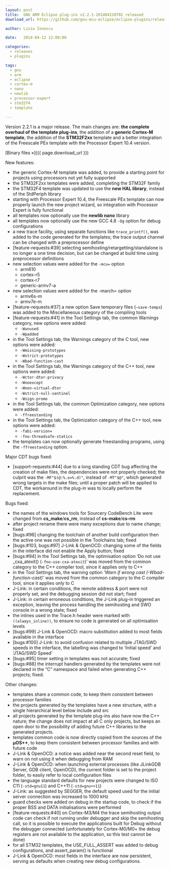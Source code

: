 ```yaml
---
layout: post
title:  GNU ARM Eclipse plug-ins v2.2.1-201404120702 released
download_url: https://github.com/gnu-mcu-eclipse/eclipse-plugins/releases/tag/v2.2.1-201404120702

author: Liviu Ionescu

date:   2014-04-12 12:00:00

categories:
  - releases
  - plugins

tags:
  - gnu
  - arm
  - eclipse
  - cortex-m
  - nano
  - newlib
  - processor-expert
  - stm32f4
  - template

---
```


Version 2.2.1 is a major release. The main changes are: **the complete overhaul of the template plug-ins**, the addition of a **generic Cortex-M template**, the addition of the **STM32F2xx** template and a better integration of the Freescale PEx template with the Processor Expert 10.4 version.

[Binary files »]({{ page.download_url }})

New features:

- the generic Cortex-M template was added, to provide a starting point for projects using processors not yet fully supported
- the STM32F2xx templates were added, completing the STM32F family
- the STM32F4 template was updated to use the **new HAL library**, instead of the StdPeriph library
- starting with Processor Expert 10.4, the Freescale PEx template can now properly launch the new project wizard, so integration with Processor Expert is fully functional
- all templates now optionally use the **newlib nano** library
- all templates now optionally use the new GCC 4.8 `-Og` option for debug configurations
- a new trace facility, using separate functions like `trace_printf()`, was added to the code generated for the templates; the trace output channel can be changed with a preprocessor define
- [feature-requests:#39] selecting semihosting/retargetting/standalone is no longer a one time decision, but can be changed at build time using preprocessor definitions
- new selection values were added for the `-mcu=` option
  * arm610
  * cortex-r5
  * cortex-r7
  * generic-armv7-a
- new selection values were added for the -march= option
  * armv6s-m
  * armv7e-m
- [feature-requests:#37] a new option Save temporary files (`–save-temps`) was added to the Miscellaneous category of the compiling tools
- [feature-requests:#41] in the Tool Settings tab, the common Warnings category, new options were added:
  * `-Wunused`
  * `-Wpadded`
- in the Tool Settings tab, the Warnings category of the C tool, new options were added:
  * `-Wmissing-prototypes`
  * `-Wstrict-prototypes`
  * `-Wbad-function-cast`
- in the Tool Settings tab, the Warnings category of the C++ tool, new options were added:
  * `-Wctor-dtor-privacy`
  * `-Wnoexcept`
  * `-Wnon-virtual-dtor`
  * `-Wstrict-null-sentinel`
  * `-Wsign-promo`
- in the Tool Settings tab, the common Optimization category, new options were added:
  * `-ffreestanding`
- in the Tool Settings tab, the Optimization category of the C++ tool, new options were added:
  * `-fabi-version=`
  * `-fno-threadsafe-statics`
- the templates can now optionally generate freestanding programs, using the `-ffreestanding` option.

Major CDT bugs fixed:

- [support-requests:#44] due to a long standing CDT bug affecting the creation of make files, the dependencies were not properly checked; the culprit was the `-MF"$(@:%.o=%.d)"`, instead of `-MT"$@"`, which generated wrong targets in the make files; until a proper patch will be applied to CDT, the workaround in the plug-in was to locally perform the replacement.

Bugs fixed:

- the names of the windows tools for Sourcery CodeBench Lite were changed from **cs_make**/**cs_rm**, instead of **cs-make**/**cs-rm**
- after project rename there were many exceptions due to name change; fixed
- [bugs:#96] changing the toolchain of another build configuration then the active one was not possible in the Toolchains tab; fixed
- [bugs:#103, bugs:#97] J-Link & OpenOCD: changing some of the fields in the interface did not enable the Apply button; fixed
- [bugs:#94] in the Tool Settings tab, the optimisation option ‘Do not use _cxa_atexit() (`-fno-use-cxa-atexit`)’ was moved from the common category to the C++ compiler tool, since it applies only to C++
- in the Tool Settings tab, the warning option _‘Warn if wrong cast (-Wbad-function-cast)’_ was moved from the common category to the C compiler tool, since it applies only to C
- J-Link: in certain conditions, the remote address & port were not properly set, and the debugging session did not start; fixed
- J-Link: in certain erroneous conditions, the J-Link plug-in triggered an exception, leaving the process handling the semihosting and SWO console in a wrong state; fixed
- the inlines used in the Trace.h header were marked with `((always_inline))`, to ensure no code is generated on all optimisation levels
- [bugs:#99] J-Link & OpenOCD: macro substitution added to most fields available in the interface
- [bugs:#100] J-Link: to avoid confusion related to multiple JTAG/SWD speeds in the interface, the labelling was changed to ‘Initial speed’ and ‘JTAG/SWD Speed’
- [bugs:#95] timer setting in templates was not accurate; fixed
- [bugs:#88] the interrupt handlers generated by the templates were not declared in the “C” namespace and failed when generating C++ projects; fixed.

Other changes:

- templates share a common code, to keep them consistent between processor families
- the projects generated by the templates have a new structure, with a single hierarchical level below include and src
- all projects generated by the template plug-ins also have now the C++ nature; the change does not impact at all C only projects, but keeps an open door to the possibility of adding future C++ libraries to the generated projects.
- templates common code is now directly copied from the sources of the **µOS++**, to keep them consistent between processor families and with future code
- J-Link & OpenOCD: a notice was added near the second reset field, to warn on not using it when debugging from RAM
- J-Link & OpenOCD: when launching external processes (like JLinkGDB Server, GDB client, OpenOCD), the current folder is set to the project folder, to easily refer to local configuration files
- the language standard defaults for new projects were changed to ISO C11 (`-std=gnu11`) and C++11 (`-std=gnu++11`)
- J-Link: as suggested by SEGGER, the default speed used for the initial server connection was increased to 1000 kHz
- guard checks were added on debug in the startup code, to check if the proper BSS and DATA initialisations were performed
- [feature-requests:#40] on Cortex-M3/M4 the trace semihosting output code can check if not running under debugger and skip the semihosting call, so it is possible to execute the applications built for Debug without the debugger connected (unfortunately for Cortex-M0/M0+ the debug registers are not available to the application, so this test cannot be done)
- for all STM32 templates, the USE_FULL_ASSERT was added to debug configurations, and assert_param() is functional
- J-Link & OpenOCD: most fields in the interface are now persistent, serving as defaults when creating new debug configurations.
